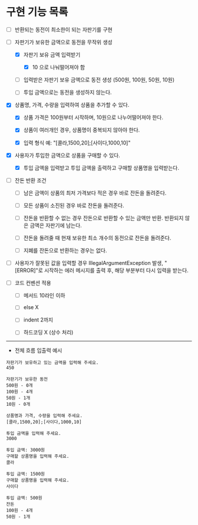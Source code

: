 # 구현 기능 목록


- [ ] 반환되는 동전이 최소한이 되는 자판기를 구현


- [ ] 자판기가 보유한 금액으로 동전을 무작위 생성
  - [X] 자판기 보유 금액 입력받기
    - [X] 10 으로 나눠떨어져야 함 
  - [ ] 입력받은 자판기 보유 금액으로 동전 생성 (500원, 100원, 50원, 10원)
  - [ ] 투입 금액으로는 동전을 생성하지 않는다.


- [X] 상품명, 가격, 수량을 입력하여 상품을 추가할 수 있다.
  - [X] 상품 가격은 100원부터 시작하며, 10원으로 나누어떨어져야 한다.
  - [X] 상품이 여러개인 경우, 상품명이 중복되지 않아야 한다.
  - [X] 입력 형식 예: "[콜라,1500,20];[사이다,1000,10]"


- [X] 사용자가 투입한 금액으로 상품을 구매할 수 있다.
    - [X] 투입 금액을 입력받고 투입 금액을 출력하고 구매할 상품명을 입력받는다.


- [ ] 잔돈 반환 조건
  - [ ] 남은 금액이 상품의 최저 가격보다 적은 경우 바로 잔돈을 돌려준다.
  - [ ] 모든 상품이 소진된 경우 바로 잔돈을 돌려준다.
  - [ ] 잔돈을 반환할 수 없는 경우 잔돈으로 반환할 수 있는 금액만 반환. 반환되지 않은 금액은 자판기에 남는다.
  - [ ] 잔돈을 돌려줄 때 현재 보유한 최소 개수의 동전으로 잔돈을 돌려준다.
  - [ ] 지폐를 잔돈으로 반환하는 경우는 없다.


- [ ] 사용자가 잘못된 값을 입력할 경우 IllegalArgumentException 발생, "[ERROR]"로 시작하는 에러 메시지를 출력 후, 해당 부분부터 다시 입력을 받는다.


- [ ] 코드 컨벤션 적용 
  - [ ] 메서드 10라인 이하
  - [ ] else X
  - [ ] indent 2까지
  - [ ] 하드코딩 X (상수 처리)  



---
- 전체 흐름 입출력 예시
```
자판기가 보유하고 있는 금액을 입력해 주세요.
450

자판기가 보유한 동전
500원 - 0개
100원 - 4개
50원 - 1개
10원 - 0개

상품명과 가격, 수량을 입력해 주세요.
[콜라,1500,20];[사이다,1000,10]

투입 금액을 입력해 주세요. 
3000

투입 금액: 3000원
구매할 상품명을 입력해 주세요.
콜라

투입 금액: 1500원
구매할 상품명을 입력해 주세요.
사이다

투입 금액: 500원
잔돈
100원 - 4개
50원 - 1개
```